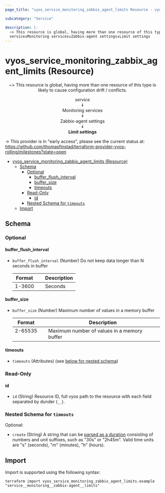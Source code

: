 ```yaml
---
page_title: "vyos_service_monitoring_zabbix_agent_limits Resource - vyos"

subcategory: "Service"

description: |-
  ~> This resource is global, having more than one resource of this type is likely to cause configuration drift / conflicts.
  service⯯Monitoring services⯯Zabbix-agent settings⯯Limit settings
---
```


# vyos_service_monitoring_zabbix_agent_limits (Resource)
<center>

~> This resource is global, having more than one resource of this type is likely to cause configuration drift / conflicts.

*service*  
⯯  
Monitoring services  
⯯  
Zabbix-agent settings  
⯯  
**Limit settings**


</center>

-> This provider is in "early access", please see the current status at: https://github.com/thomasfinstad/terraform-provider-vyos-rolling/milestones?state=open

<!--TOC-->

- [vyos_service_monitoring_zabbix_agent_limits (Resource)](#vyos_service_monitoring_zabbix_agent_limits-resource)
  - [Schema](#schema)
    - [Optional](#optional)
      - [buffer_flush_interval](#buffer_flush_interval)
      - [buffer_size](#buffer_size)
      - [timeouts](#timeouts)
    - [Read-Only](#read-only)
      - [id](#id)
    - [Nested Schema for `timeouts`](#nested-schema-for-timeouts)
  - [Import](#import)

<!--TOC-->

<!-- schema generated by tfplugindocs -->
## Schema

### Optional

#### buffer_flush_interval
- `buffer_flush_interval` (Number) Do not keep data longer than N seconds in buffer

    |  Format  &emsp;|  Description  |
    |----------|---------------|
    |  1-3600  &emsp;|  Seconds      |
#### buffer_size
- `buffer_size` (Number) Maximum number of values in a memory buffer

    |  Format   &emsp;|  Description                                  |
    |-----------|-----------------------------------------------|
    |  2-65535  &emsp;|  Maximum number of values in a memory buffer  |
#### timeouts
- `timeouts` (Attributes) (see [below for nested schema](#nestedatt--timeouts))

### Read-Only

#### id
- `id` (String) Resource ID, full vyos path to the resource with each field separated by dunder (`__`).

<a id="nestedatt--timeouts"></a>
### Nested Schema for `timeouts`

Optional:

- `create` (String) A string that can be [parsed as a duration](https://pkg.go.dev/time#ParseDuration) consisting of numbers and unit suffixes, such as &#34;30s&#34; or &#34;2h45m&#34;. Valid time units are &#34;s&#34; (seconds), &#34;m&#34; (minutes), &#34;h&#34; (hours).

## Import

Import is supported using the following syntax:

```shell
terraform import vyos_service_monitoring_zabbix_agent_limits.example "service__monitoring__zabbix-agent__limits"
```
